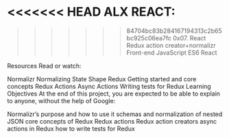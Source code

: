 <<<<<<< HEAD
ALX REACT:
=======
>>>>>>> 84704bc83b284167194313c2b65bc925c06ea7fc
0x07. React Redux action creator+normalizr
Front-end
JavaScript
ES6
React

Resources
Read or watch:

Normalizr
Normalizing State Shape
Redux Getting started and core concepts
Redux Actions
Async Actions
Writing tests for Redux
Learning Objectives
At the end of this project, you are expected to be able to explain to anyone, without the help of Google:

Normalizr’s purpose and how to use it
schemas and normalization of nested JSON
core concepts of Redux
Redux actions
Redux action creators
async actions in Redux
how to write tests for Redux
